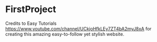 # FirstProject

Credits to Easy Tutorials https://www.youtube.com/channel/UCkjoHfkLEy7ZT4bA2myJ8xA for creating this amazing easy-to-follow yet stylish website.
